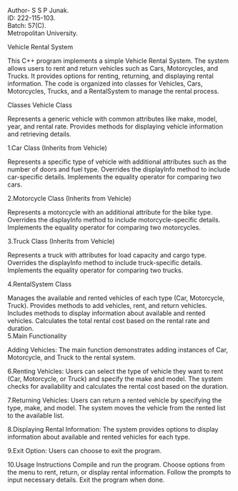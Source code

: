 Author- S S P Junak.<br>
ID: 222-115-103.<br>
Batch: 57(C).<br>
Metropolitan University.


Vehicle Rental System

This C++ program implements a simple Vehicle Rental System. The system allows users to rent and return vehicles such as Cars, Motorcycles, and Trucks. It provides options for renting, returning, and displaying rental information. The code is organized into classes for Vehicles, Cars, Motorcycles, Trucks, and a RentalSystem to manage the rental process.

Classes
Vehicle Class

Represents a generic vehicle with common attributes like make, model, year, and rental rate.
Provides methods for displaying vehicle information and retrieving details.<br>

1.Car Class (Inherits from Vehicle)

Represents a specific type of vehicle with additional attributes such as the number of doors and fuel type.
Overrides the displayInfo method to include car-specific details.
Implements the equality operator for comparing two cars.<br>

2.Motorcycle Class (Inherits from Vehicle)

Represents a motorcycle with an additional attribute for the bike type.
Overrides the displayInfo method to include motorcycle-specific details.
Implements the equality operator for comparing two motorcycles.<br>

3.Truck Class (Inherits from Vehicle)

Represents a truck with attributes for load capacity and cargo type.
Overrides the displayInfo method to include truck-specific details.
Implements the equality operator for comparing two trucks.<br>

4.RentalSystem Class

Manages the available and rented vehicles of each type (Car, Motorcycle, Truck).
Provides methods to add vehicles, rent, and return vehicles.
Includes methods to display information about available and rented vehicles.
Calculates the total rental cost based on the rental rate and duration.<br>
5.Main Functionality

Adding Vehicles: The main function demonstrates adding instances of Car, Motorcycle, and Truck to the rental system.<br>

6.Renting Vehicles: Users can select the type of vehicle they want to rent (Car, Motorcycle, or Truck) and specify the make and model. The system checks for availability and calculates the rental cost based on the duration.<br>

7.Returning Vehicles: Users can return a rented vehicle by specifying the type, make, and model. The system moves the vehicle from the rented list to the available list.<br>

8.Displaying Rental Information: The system provides options to display information about available and rented vehicles for each type.<br>

9.Exit Option: Users can choose to exit the program.<br>

10.Usage Instructions
Compile and run the program.
Choose options from the menu to rent, return, or display rental information.
Follow the prompts to input necessary details.
Exit the program when done.